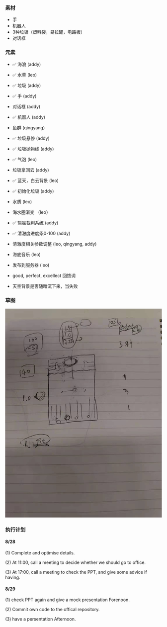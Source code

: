 ### 素材
- 手
- 机器人
- 3种垃圾（塑料袋，易拉罐，电路板）
- 对话框

### 元素
- ✅ 海浪 (addy)
- ✅ 水草 (leo)
- ✅ 垃圾 (addy)
- ✅ 手 (addy)
- 对话框 (addy)
- ✅ 机器人 (addy)
- 鱼群 (qingyang)

- ✅ 垃圾悬停 (addy)
- ✅ 垃圾抛物线 (addy)
- ✅ 气泡 (leo)
- 垃圾拿回去 (addy)
- ✅ 蓝天，白云背景 (leo)
- ✅ 初始化垃圾 (addy)
- 水质  (leo)
- 海水圈渐变 （leo）

- ✅ 输赢裁判系统 (addy)
- ✅ 清澈度进度条0-100 (addy)
- 清澈度相关参数调整 (leo, qingyang, addy)
- 海底音乐 (leo)
- 发布到服务器 (leo)
- good, perfect, excellect 回馈词
- 天空背景是否随暗沉下来，当失败

### 草图
![](./demands/draft_08.23.jpeg)


### 执行计划
#### 8/28 
(1) Complete and optimise details.

(2) At 11:00, call a meeting to decide whether we should go to office.

(3) At 17:00, call a meeting to check the PPT, and give some advice if having.

#### 8/29 
(1) check PPT again and give a mock presentation Forenoon.

(2) Commit own code to the offical repository.

(3) have a persentation Afternoon.
